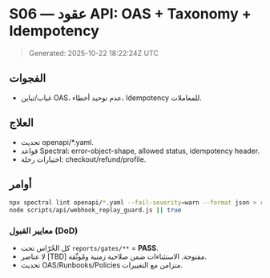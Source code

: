 # S06 — عقود API: OAS + Taxonomy + Idempotency

> Generated: 2025-10-22 18:22:24Z UTC


## الفجوات
- غياب/تباين OAS، عدم توحيد أخطاء، Idempotency للمعاملات.

## العلاج
- تحديث openapi/*.yaml.
- قواعد Spectral: error-object-shape, allowed status, idempotency header.
- اختبارات رحلة: checkout/refund/profile.

## أوامر
```bash
npx spectral lint openapi/*.yaml --fail-severity=warn --format json > reports/openapi/spectral.json
node scripts/api/webhook_replay_guard.js || true
```

### معايير القبول (DoD)
- كل الحُرّاس تحت `reports/gates/**` = **PASS**.
- لا عناصر [TBD] مفتوحة. الاستثناءات ضمن صلاحية زمنية ومُوثّقة.
- تحديث OAS/Runbooks/Policies متزامن مع التغييرات.
